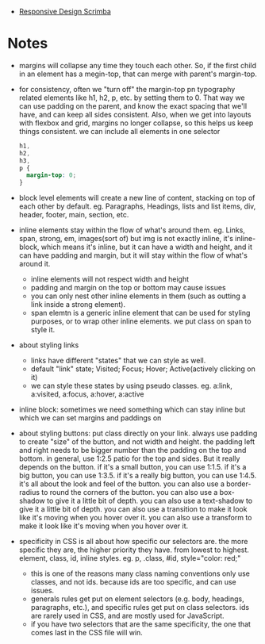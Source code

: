 - [Responsive Design Scrimba](https://scrimba.com/learn/responsive/margin-and-padding-collapsing-margins-c39EgLua)

# Notes

- margins will collapse any time they touch each other. So, if the first child in an element has a megin-top, that can merge with parent's margin-top.
- for consistency, often we "turn off" the margin-top pn typography related elements like h1, h2, p, etc. by setting them to 0. That way we can use padding on the parent, and know the exact spacing that we'll have, and can keep all sides consistent. Also, when we get into layouts with flexbox and grid, margins no longer collapse, so this helps us keep things consistent. we can include all elements in one selector

  ```css
  h1,
  h2,
  h3,
  p {
    margin-top: 0;
  }
  ```

- block level elements will create a new line of content, stacking on top of each other by default. eg. Paragraphs, Headings, lists and list items, div, header, footer, main, section, etc.
- inline elements stay within the flow of what's around them. eg. Links, span, strong, em, images(sort of) but img is not exactly inline, it's inline-block, which means it's inline, but it can have a width and height, and it can have padding and margin, but it will stay within the flow of what's around it.

  - inline elements will not respect width and height
  - padding and margin on the top or bottom may cause issues
  - you can only nest other inline elements in them (such as outting a link inside a strong element).
  - span elemtn is a generic inline element that can be used for styling purposes, or to wrap other inline elements. we put class on span to style it.

- about styling links

  - links have different "states" that we can style as well.
  - default "link" state; Visited; Focus; Hover; Active(actively clicking on it)
  - we can style these states by using pseudo classes. eg. a:link, a:visited, a:focus, a:hover, a:active

- inline block: sometimes we need something which can stay inline but which we can set margins and paddings on

- about styling buttons: put class directly on your link. always use padding to create "size" of the button, and not width and height. the padding left and right needs to be bigger number than the padding on the top and bottom. in general, use 1:2.5 patio for the top and sides. But it really depends on the button. if it's a small button, you can use 1:1.5. if it's a big button, you can use 1:3.5. if it's a really big button, you can use 1:4.5. it's all about the look and feel of the button. you can also use a border-radius to round the corners of the button. you can also use a box-shadow to give it a little bit of depth. you can also use a text-shadow to give it a little bit of depth. you can also use a transition to make it look like it's moving when you hover over it. you can also use a transform to make it look like it's moving when you hover over it.

- specificity in CSS is all about how specific our selectors are. the more specific they are, the higher priority they have. from lowest to highest. element, class, id, inline styles. eg. p, .class, #id, style="color: red;"
  - this is one of the reasons many class naming conventions only use classes, and not ids. because ids are too specific, and can use issues.
  - generals rules get put on element selectors (e.g. body, headings, paragraphs, etc.), and specific rules get put on class selectors. ids are rarely used in CSS, and are mostly used for JavaScript.
  - if you have two selectors that are the same specificity, the one that comes last in the CSS file will win.
